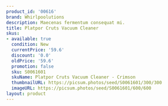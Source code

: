 ```yaml
---
product_id: '00616'
brand: Whirlpoolutions
description: Maecenas fermentum consequat mi.
title: Platpor Cruts Vacuum Cleaner
skus:
- available: true
  condition: New
  currentPrice: '59.6'
  discount: '0.0'
  oldPrice: '59.6'
  promotion: false
  sku: S0061601
  skuName: Platpor Cruts Vacuum Cleaner - Crimson
  thumbnailURL: https://picsum.photos/seed/S0061601/300/300
  imageURL: https://picsum.photos/seed/S0061601/600/600
layout: product
---
```

